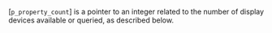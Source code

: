[`p_property_count`] is a pointer to an integer related to the number of
display devices available or queried, as described below.
